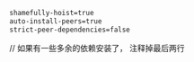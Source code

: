 ```bash
shamefully-hoist=true
auto-install-peers=true
strict-peer-dependencies=false
```

// 如果有一些多余的依赖安装了， 注释掉最后两行